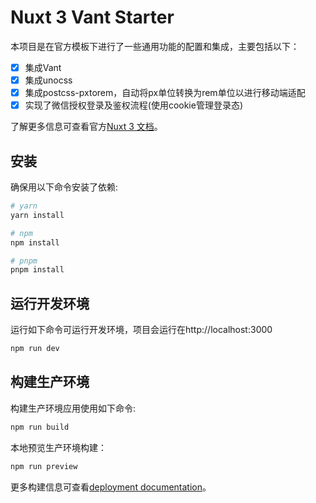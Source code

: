 # Nuxt 3 Vant Starter

本项目是在官方模板下进行了一些通用功能的配置和集成，主要包括以下：

- [x] 集成Vant
- [x] 集成unocss
- [x] 集成postcss-pxtorem，自动将px单位转换为rem单位以进行移动端适配
- [x] 实现了微信授权登录及鉴权流程(使用cookie管理登录态)

了解更多信息可查看官方[Nuxt 3 文档](https://nuxt.com/docs/getting-started/introduction)。


## 安装

确保用以下命令安装了依赖:

```bash
# yarn
yarn install

# npm
npm install

# pnpm
pnpm install
```

## 运行开发环境

运行如下命令可运行开发环境，项目会运行在http://localhost:3000

```bash
npm run dev
```

## 构建生产环境

构建生产环境应用使用如下命令:

```bash
npm run build
```

本地预览生产环境构建：

```bash
npm run preview
```

更多构建信息可查看[deployment documentation](https://nuxt.com/docs/getting-started/deployment)。
